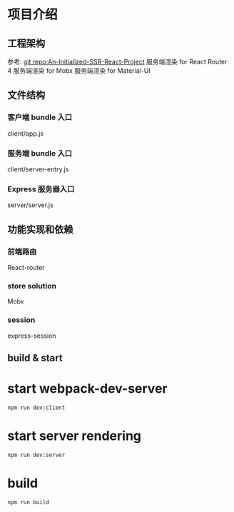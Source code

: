# 项目介绍

## 工程架构
参考: [git repo:An-Initialized-SSR-React-Project](https://github.com/dudueasy/An-Initialized-SSR-React-Project)
服务端渲染 for React Router 4
服务端渲染 for Mobx
服务端渲染 for Material-UI

## 文件结构
### 客户端 bundle 入口
client/app.js
### 服务端 bundle 入口
client/server-entry.js
### Express 服务器入口
server/server.js

## 功能实现和依赖
### 前端路由
React-router
### store solution
Mobx
### session
express-session


## build & start
# start webpack-dev-server
~~~
npm run dev:client
~~~

# start server rendering
~~~
npm run dev:server
~~~

# build
~~~
npm run build
~~~






